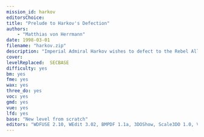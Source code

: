 ```yaml
---
mission_id: harkov
editorsChoice:
title: "Prelude to Harkov's Defection"
authors: 
    - "Matthias von Herrmann"
date: 1998-03-01
filename: "harkov.zip"
description: "Imperial Admiral Harkov wishes to defect to the Rebel Alliance. Obviously we expect a trap, but if his wishes are true it would be a significant boost to our efforts. Admiral Harkov possesses a large amount of information on the Imperial navy. As a testament to his good faith, he will give us tapes on his defection plans. They are located on Nar Shaddaa, the vertical city. As you know the Imperials control a sector of this city, and Harkov is in charge of a section of said sector. The tapes are there with one of Harkov's captains, Captain Convegade. We will drop you off in one of the neutral sectors of Nar Shaddaa. Work your way into the Imperial sector, and get to Captain Convegade as well as those tapes. I'll meet you on the roof. Harkov has instructed his men not to fire on you, but be careful as not all the Imperials serve under Harkov. Also Lord Vader, apparently annoyed by your escape at Outpost D-42, has hired bounty hunters to look for you. Watch out for them as you make your way through the neutral sectors."
cover:
levelReplaced:	SECBASE
difficulty: yes
bm:	yes
fme: yes
wax: yes
three_do: yes
voc: yes
gmd: yes
vue: yes
lfd: yes
base: "New level from scratch" 
editors: "WDFUSE 2.10, WEdit 3.02, BMPDF 1.1a, 3DOShow, Scale3DO 1.0, VueCad 3.0, Cool Edit 96, WavConv 1.0, Paint Shop Pro 4.12, FMECAD64, Graphic Workshop 1.1x, JASC Image Robot 1.0, POV-Ray 3.0 for Windows, RGH-Editor 3.0, M&I WinEditor 2.2, Container Manager"
---
```

